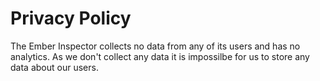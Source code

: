 # Privacy Policy

The Ember Inspector collects no data from any of its users and has no analytics. As we don't collect any data it is impossilbe for us to store any data about our users.
